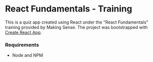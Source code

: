 React Fundamentals - Training
=========
This is a quiz app created using React under the "React Fundamentals" training provided by Making Sense.
The project was bootstrapped with [Create React App](https://github.com/facebookincubator/create-react-app).

### Requirements
- Node and NPM
